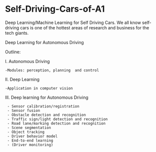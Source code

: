 # Self-Driving-Cars-of-A1
Deep Learning/Machine Learning for Self Driving Cars. We all know self-driving cars is one of the hottest areas of research and business for the tech giants.

Deep Learning for Autonomous Driving

Outline:

I. Autonomous Driving 

	-Modules: perception, planning	and control 
	
II. Deep Learning 

	-Application in	computer vision 
	
III. Deep learning for Autonomous Driving

	 - Sensor calibration/registration 
	 - Sensor fusion 
	 - Obstacle detection and recognition 
	 - Traffic sign/light detection and recognition 
	 - Road lane/marking detection and recognition 
	 - Scene segmentation 
	 - Object tracking 
	 - Driver behavior model 
	 - End-to-end learning 
	 - (Driver monitoring)
